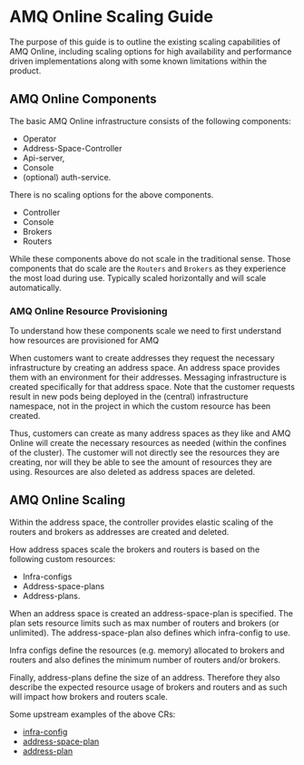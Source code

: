 # AMQ Online Scaling Guide
The purpose of this guide is to outline the existing scaling capabilities of AMQ Online, including scaling options for high availability and performance driven implementations along with some known limitations within the product.


## AMQ Online Components 
The basic AMQ Online infrastructure consists of the following components: 
 - Operator
 - Address-Space-Controller 
 - Api-server,
 - Console
 - (optional) auth-service.

 There is no scaling options for the above components.
- Controller
- Console
- Brokers
- Routers

While these components above do not scale in the traditional sense. Those components that do scale are the `Routers` and `Brokers` as they experience the most load during use. Typically scaled horizontally and will scale automatically.

### AMQ Online Resource Provisioning
To understand how these components scale we need to first understand how resources are provisioned for AMQ 

When customers want to create addresses they request the necessary infrastructure by creating an address space. An address space provides them with an environment for their addresses. Messaging infrastructure is created specifically for that address space. Note that the customer requests result in new pods being deployed in the (central) infrastructure namespace, not in the project in which the custom resource has been created.

Thus, customers can create as many address spaces as they like and AMQ Online will create the necessary resources as needed (within the confines of the cluster). The customer will not directly see the resources they are creating, nor will they be able to see the amount of  resources they are using. Resources are also deleted as address spaces are deleted. 

## AMQ Online Scaling
Within the address space, the controller provides elastic scaling of the routers and brokers as addresses are created and deleted.

How address spaces scale the brokers and routers is based on the following custom resources: 
- Infra-configs
- Address-space-plans
- Address-plans.

When an address space is created an address-space-plan is specified. The plan sets resource limits such as max number of routers and brokers (or unlimited). The address-space-plan also defines which infra-config to use.

Infra configs define the resources (e.g. memory) allocated to brokers and routers and also defines the minimum number of routers and/or brokers.

Finally, address-plans define the size of an address. Therefore they also describe the expected resource usage of brokers and routers and as such will impact how brokers and routers scale.

Some upstream examples of the above CRs:
- [infra-config](https://github.com/EnMasseProject/enmasse/blob/master/templates/example-plans/020-StandardInfraConfig-default.yaml#L11-L20)
- [address-space-plan](https://github.com/EnMasseProject/enmasse/blob/master/templates/example-plans/020-AddressSpacePlan-standard-small.yaml#L14-L17)
- [address-plan](https://github.com/EnMasseProject/enmasse/blob/master/templates/example-plans/020-AddressPlan-standard-small-queue.yaml#L13-L15)


